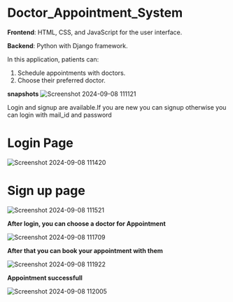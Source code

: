 # Doctor_Appointment_System

**Frontend**: HTML, CSS, and JavaScript for the user interface.

**Backend**: Python with Django framework.

In this application, patients can:

1. Schedule appointments with doctors.
2. Choose their preferred doctor.

**snapshots**
![Screenshot 2024-09-08 111121](https://github.com/user-attachments/assets/f7c6c183-66e5-4ae3-871f-800f3c3aa683)

Login and signup are available.If you are new you can signup otherwise you can login with mail_id and password

# Login Page

![Screenshot 2024-09-08 111420](https://github.com/user-attachments/assets/f397a3b0-2aa7-4a2a-8003-e85c09a3f69d)

# Sign up page

![Screenshot 2024-09-08 111521](https://github.com/user-attachments/assets/f2024bb0-da95-4a83-ac6b-30027709dfee)

**After login, you can choose a doctor for Appointment**

![Screenshot 2024-09-08 111709](https://github.com/user-attachments/assets/bfd78b2c-667e-4f6e-af59-009e9c7cdf95)

**After that you can book your appointment with them**

![Screenshot 2024-09-08 111922](https://github.com/user-attachments/assets/6deae2e7-652a-4543-9adb-a7cf2331be83)

**Appointment successfull**

![Screenshot 2024-09-08 112005](https://github.com/user-attachments/assets/2a2408f0-0e74-4e2b-8203-40632fd57ce4)




